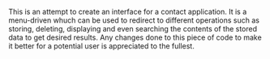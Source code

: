 This is an attempt to create an interface for a contact application.
It is a menu-driven whuch can be used to redirect to different operations such as storing, deleting, displaying and even searching the contents of the stored data to get desired results. 
Any changes done to this piece of code to make it better for a potential user is appreciated to the fullest.
